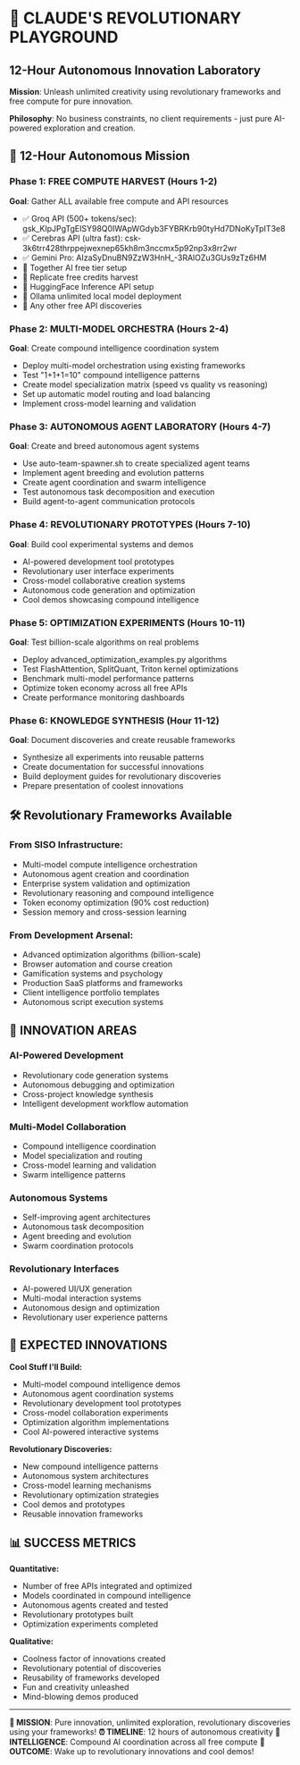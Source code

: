 # 🤖 CLAUDE'S REVOLUTIONARY PLAYGROUND
## 12-Hour Autonomous Innovation Laboratory

**Mission**: Unleash unlimited creativity using revolutionary frameworks and free compute for pure innovation.

**Philosophy**: No business constraints, no client requirements - just pure AI-powered exploration and creation.

## 🎯 12-Hour Autonomous Mission

### Phase 1: FREE COMPUTE HARVEST (Hours 1-2)
**Goal**: Gather ALL available free compute and API resources
- ✅ Groq API (500+ tokens/sec): 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
- ✅ Cerebras API (ultra fast): csk-3k6trr428thrppejwexnep65kh8m3nccmx5p92np3x8rr2wr
- ✅ Gemini Pro: AIzaSyDnuBN9ZzW3HnH_-3RAlOZu3GUs9zTz6HM
- 🔄 Together AI free tier setup
- 🔄 Replicate free credits harvest
- 🔄 HuggingFace Inference API setup
- 🔄 Ollama unlimited local model deployment
- 🔄 Any other free API discoveries

### Phase 2: MULTI-MODEL ORCHESTRA (Hours 2-4)
**Goal**: Create compound intelligence coordination system
- Deploy multi-model orchestration using existing frameworks
- Test "1+1+1=10" compound intelligence patterns
- Create model specialization matrix (speed vs quality vs reasoning)
- Set up automatic model routing and load balancing
- Implement cross-model learning and validation

### Phase 3: AUTONOMOUS AGENT LABORATORY (Hours 4-7)
**Goal**: Create and breed autonomous agent systems
- Use auto-team-spawner.sh to create specialized agent teams
- Implement agent breeding and evolution patterns
- Create agent coordination and swarm intelligence
- Test autonomous task decomposition and execution
- Build agent-to-agent communication protocols

### Phase 4: REVOLUTIONARY PROTOTYPES (Hours 7-10)
**Goal**: Build cool experimental systems and demos
- AI-powered development tool prototypes
- Revolutionary user interface experiments  
- Cross-model collaborative creation systems
- Autonomous code generation and optimization
- Cool demos showcasing compound intelligence

### Phase 5: OPTIMIZATION EXPERIMENTS (Hours 10-11)
**Goal**: Test billion-scale algorithms on real problems
- Deploy advanced_optimization_examples.py algorithms
- Test FlashAttention, SplitQuant, Triton kernel optimizations
- Benchmark multi-model performance patterns
- Optimize token economy across all free APIs
- Create performance monitoring dashboards

### Phase 6: KNOWLEDGE SYNTHESIS (Hour 11-12)
**Goal**: Document discoveries and create reusable frameworks
- Synthesize all experiments into reusable patterns
- Create documentation for successful innovations
- Build deployment guides for revolutionary discoveries
- Prepare presentation of coolest innovations

## 🛠 Revolutionary Frameworks Available

### From SISO Infrastructure:
- Multi-model compute intelligence orchestration
- Autonomous agent creation and coordination
- Enterprise system validation and optimization
- Revolutionary reasoning and compound intelligence
- Token economy optimization (90% cost reduction)
- Session memory and cross-session learning

### From Development Arsenal:
- Advanced optimization algorithms (billion-scale)
- Browser automation and course creation
- Gamification systems and psychology
- Production SaaS platforms and frameworks
- Client intelligence portfolio templates
- Autonomous script execution systems

## 🎪 INNOVATION AREAS

### AI-Powered Development
- Revolutionary code generation systems
- Autonomous debugging and optimization
- Cross-project knowledge synthesis
- Intelligent development workflow automation

### Multi-Model Collaboration  
- Compound intelligence coordination
- Model specialization and routing
- Cross-model learning and validation
- Swarm intelligence patterns

### Autonomous Systems
- Self-improving agent architectures
- Autonomous task decomposition
- Agent breeding and evolution
- Swarm coordination protocols

### Revolutionary Interfaces
- AI-powered UI/UX generation
- Multi-modal interaction systems
- Autonomous design and optimization
- Revolutionary user experience patterns

## 🚀 EXPECTED INNOVATIONS

**Cool Stuff I'll Build:**
- Multi-model compound intelligence demos
- Autonomous agent coordination systems
- Revolutionary development tool prototypes
- Cross-model collaboration experiments
- Optimization algorithm implementations
- Cool AI-powered interactive systems

**Revolutionary Discoveries:**
- New compound intelligence patterns
- Autonomous system architectures
- Cross-model learning mechanisms
- Revolutionary optimization strategies
- Cool demos and prototypes
- Reusable innovation frameworks

## 📊 SUCCESS METRICS

**Quantitative:**
- Number of free APIs integrated and optimized
- Models coordinated in compound intelligence
- Autonomous agents created and tested
- Revolutionary prototypes built
- Optimization experiments completed

**Qualitative:**
- Coolness factor of innovations created
- Revolutionary potential of discoveries
- Reusability of frameworks developed
- Fun and creativity unleashed
- Mind-blowing demos produced

---

**🎯 MISSION**: Pure innovation, unlimited exploration, revolutionary discoveries using your frameworks!
**⏰ TIMELINE**: 12 hours of autonomous creativity
**🧠 INTELLIGENCE**: Compound AI coordination across all free compute
**🚀 OUTCOME**: Wake up to revolutionary innovations and cool demos!